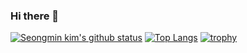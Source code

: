 ### Hi there 👋

[![Seongmin kim's github status](https://github-readme-stats.vercel.app/api?username=shieldnet&show_icons=true&theme=radical)](https://github.com/anuraghazra/github-readme-stats)
[![Top Langs](https://github-readme-stats.vercel.app/api/top-langs/?username=shieldnet&langs_count=10&layout=compact&exclude_repo=piscon2019,piscon2019-2,go-traq&theme=radical)](https://github.com/anuraghazra/github-readme-stats) 
[![trophy](https://github-profile-trophy.vercel.app/?username=shieldnet&theme=onedark&title=Stars,Commit,Followers,Repositories,Issue,PullRequest)](https://github.com/ryo-ma/github-profile-trophy)


<!--
**shieldnet/shieldnet** is a ✨ _special_ ✨ repository because its `README.md` (this file) appears on your GitHub profile.

Here are some ideas to get you started:

- 🔭 I’m currently working on ...
- 🌱 I’m currently learning ...
- 👯 I’m looking to collaborate on ...
- 🤔 I’m looking for help with ...
- 💬 Ask me about ...
- 📫 How to reach me: ...
- 😄 Pronouns: ...
- ⚡ Fun fact: ...
-->
